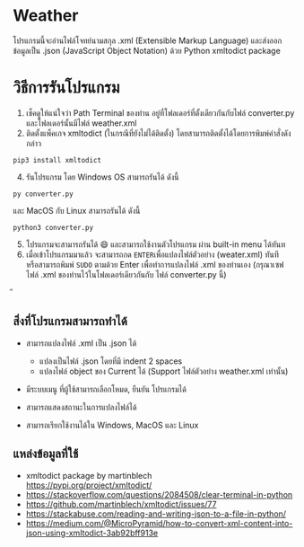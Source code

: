 # Weather

โปรแกรมนี้จะอ่านไฟล์โจทย์นามสกุล .xml (Extensible Markup Language) และส่งออกข้อมูลเป็น .json (๋JavaScript Object Notation) ด้วย Python xmltodict package

# วิธีการรันโปรแกรม

1. เช็คดูให้แน่ใจว่า Path Terminal ของท่าน อยู่ที่โฟลเดอร์ที่ตั้งเดียวกันกับไฟล์ converter.py และโฟลเดอร์นั้นมีไฟล์ weather.xml
3. ติดตั้งแพ็คเกจ xmltodict (ในกรณีที่ยังไม่ได้ติดตั้ง) โดยสามารถติดตั้งได้โดยการพิมพ์คำสั่งดังกล่าว
```
pip3 install xmltodict
```
4. รันโปรแกรม โดย Windows OS สามารถรันได้ ดังนี้<br>

  ```
  py converter.py
  ```

  และ MacOS กับ Linux สามารถรันได้ ดังนี้<br>

  ```
  python3 converter.py
  ```

5. โปรแกรมจะสามารถรันได้ :smile: และสามารถใช้งานตัวโปรแกรม ผ่าน built-in menu ได้ทันท
6. เมื่อเข้าโปรแกรมมาแล้ว จะสามารถกด ```ENTER```เพื่อแปลงไฟล์ตัวอย่าง (weater.xml) ทันที <br> หรือสามารถพิมพ์ ```SUDO``` ตามด้วย Enter เพื่อทำการแปลงไฟล์ .xml ของท่านเอง (กรุณาเซฟไฟล์ .xml ของท่านไว้ในโฟลเดอร์เดียวกันกับ ไฟล์ converter.py นี้)

ี<br>

## สิ่งที่โปรแกรมสามารถทำได้

- สามารถแปลงไฟล์ .xml เป็น .json ได้
  - แปลงเป็นไฟล์ .json โดยที่มี indent 2 spaces
  - แปลงไฟล์ object ของ Current ได้ (Support ไฟล์ตัวอย่าง weather.xml เท่านั้น)

- มีระบบเมนู ที่ผู้ใช้สามารถเลือกโหมด, ยืนยัน โปรแกรมได้

- สามารถแสดงสถานะในการแปลงไฟล์ได้

- สามารถเรียกใช้งานได้ใน Windows, MacOS และ Linux

## แหล่งข้อมูลที่ใช้

- xmltodict package by martinblech <br>
  https://pypi.org/project/xmltodict/
- https://stackoverflow.com/questions/2084508/clear-terminal-in-python
- https://github.com/martinblech/xmltodict/issues/77
- https://stackabuse.com/reading-and-writing-json-to-a-file-in-python/
- https://medium.com/@MicroPyramid/how-to-convert-xml-content-into-json-using-xmltodict-3ab92bff913e
